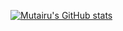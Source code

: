 [![Mutairu's GitHub stats](https://github-readme-stats.vercel.app/api?username=MutairuLawal)](https://github.com/MutairuLawal/github-readme-stats)
